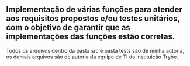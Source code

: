 ## Implementação de várias funções para atender aos requisitos propostos e/ou testes unitários, com o objetivo de garantir que as implementações das funções estão corretas.

Todos os arquivos dentro da pasta src e pasta tests são de minha autoria, os demais arquivos são de autoria da equipe de TI da instituição Trybe.


